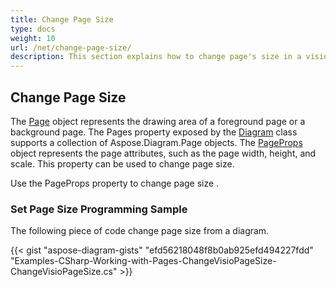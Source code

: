 ```yaml
---
title: Change Page Size
type: docs
weight: 10
url: /net/change-page-size/
description: This section explains how to change page's size in a visio file with Aspose.Diagram.
---
```


## **Change Page Size**

The [Page](http://www.aspose.com/api/net/diagram/aspose.diagram/page) object represents the drawing area of a foreground page or a background page. The Pages property exposed by the [Diagram](http://www.aspose.com/api/net/diagram/aspose.diagram/diagram) class supports a collection of Aspose.Diagram.Page objects. 
The [PageProps](https://apireference.aspose.com/diagram/net/aspose.diagram/pagesheet/properties/pageprops) object represents the page attributes, such as the page width, height, and scale. This property can be used to change page size.

Use the PageProps property to change page size .
### **Set Page Size Programming Sample**
The following piece of code change page size from a diagram.

{{< gist "aspose-diagram-gists" "efd56218048f8b0ab925efd494227fdd" "Examples-CSharp-Working-with-Pages-ChangeVisioPageSize-ChangeVisioPageSize.cs" >}}
